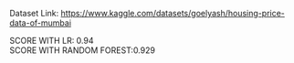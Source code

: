 Dataset Link: https://www.kaggle.com/datasets/goelyash/housing-price-data-of-mumbai

SCORE WITH LR: 0.94<BR>
SCORE WITH RANDOM FOREST:0.929
